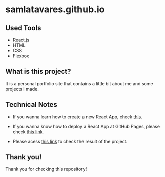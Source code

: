 # samlatavares.github.io

## Used Tools
- React.js
- HTML
- CSS
- Flexbox

## What is this project?
It is a personal portfolio site that contains a little bit about me and some projects I made.

## Technical Notes
- If you wanna learn how to create a new React App, check <a href="https://reactjs.org/docs/create-a-new-react-app.html" target="_blank">this</a>.

- If you wanna know how to deploy a React App at GitHub Pages, please check <a href="https://www.freecodecamp.org/news/surge-vs-github-pages-deploying-a-create-react-app-project-c0ecbf317089/" target="_blank">this link</a>.

- Please acess <a href="https://samlatavares.github.io/" target="_blank">this link</a> to check the result of the project.

## Thank you!
Thank you for checking this repository!